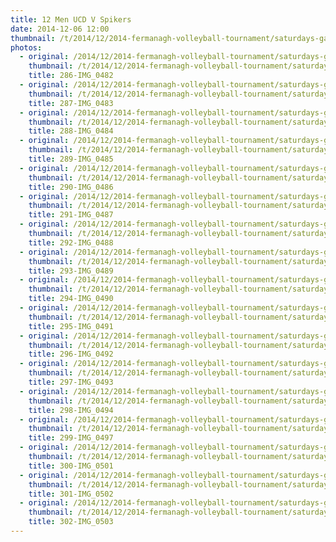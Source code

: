 ```yaml
---
title: 12 Men UCD V Spikers
date: 2014-12-06 12:00
thumbnail: /t/2014/12/2014-fermanagh-volleyball-tournament/saturdays-games/12-men-ucd-v-spikers/286-img_0482.jpg
photos:
  - original: /2014/12/2014-fermanagh-volleyball-tournament/saturdays-games/12-men-ucd-v-spikers/286-img_0482.jpg
    thumbnail: /t/2014/12/2014-fermanagh-volleyball-tournament/saturdays-games/12-men-ucd-v-spikers/286-img_0482.jpg
    title: 286-IMG_0482
  - original: /2014/12/2014-fermanagh-volleyball-tournament/saturdays-games/12-men-ucd-v-spikers/287-img_0483.jpg
    thumbnail: /t/2014/12/2014-fermanagh-volleyball-tournament/saturdays-games/12-men-ucd-v-spikers/287-img_0483.jpg
    title: 287-IMG_0483
  - original: /2014/12/2014-fermanagh-volleyball-tournament/saturdays-games/12-men-ucd-v-spikers/288-img_0484.jpg
    thumbnail: /t/2014/12/2014-fermanagh-volleyball-tournament/saturdays-games/12-men-ucd-v-spikers/288-img_0484.jpg
    title: 288-IMG_0484
  - original: /2014/12/2014-fermanagh-volleyball-tournament/saturdays-games/12-men-ucd-v-spikers/289-img_0485.jpg
    thumbnail: /t/2014/12/2014-fermanagh-volleyball-tournament/saturdays-games/12-men-ucd-v-spikers/289-img_0485.jpg
    title: 289-IMG_0485
  - original: /2014/12/2014-fermanagh-volleyball-tournament/saturdays-games/12-men-ucd-v-spikers/290-img_0486.jpg
    thumbnail: /t/2014/12/2014-fermanagh-volleyball-tournament/saturdays-games/12-men-ucd-v-spikers/290-img_0486.jpg
    title: 290-IMG_0486
  - original: /2014/12/2014-fermanagh-volleyball-tournament/saturdays-games/12-men-ucd-v-spikers/291-img_0487.jpg
    thumbnail: /t/2014/12/2014-fermanagh-volleyball-tournament/saturdays-games/12-men-ucd-v-spikers/291-img_0487.jpg
    title: 291-IMG_0487
  - original: /2014/12/2014-fermanagh-volleyball-tournament/saturdays-games/12-men-ucd-v-spikers/292-img_0488.jpg
    thumbnail: /t/2014/12/2014-fermanagh-volleyball-tournament/saturdays-games/12-men-ucd-v-spikers/292-img_0488.jpg
    title: 292-IMG_0488
  - original: /2014/12/2014-fermanagh-volleyball-tournament/saturdays-games/12-men-ucd-v-spikers/293-img_0489.jpg
    thumbnail: /t/2014/12/2014-fermanagh-volleyball-tournament/saturdays-games/12-men-ucd-v-spikers/293-img_0489.jpg
    title: 293-IMG_0489
  - original: /2014/12/2014-fermanagh-volleyball-tournament/saturdays-games/12-men-ucd-v-spikers/294-img_0490.jpg
    thumbnail: /t/2014/12/2014-fermanagh-volleyball-tournament/saturdays-games/12-men-ucd-v-spikers/294-img_0490.jpg
    title: 294-IMG_0490
  - original: /2014/12/2014-fermanagh-volleyball-tournament/saturdays-games/12-men-ucd-v-spikers/295-img_0491.jpg
    thumbnail: /t/2014/12/2014-fermanagh-volleyball-tournament/saturdays-games/12-men-ucd-v-spikers/295-img_0491.jpg
    title: 295-IMG_0491
  - original: /2014/12/2014-fermanagh-volleyball-tournament/saturdays-games/12-men-ucd-v-spikers/296-img_0492.jpg
    thumbnail: /t/2014/12/2014-fermanagh-volleyball-tournament/saturdays-games/12-men-ucd-v-spikers/296-img_0492.jpg
    title: 296-IMG_0492
  - original: /2014/12/2014-fermanagh-volleyball-tournament/saturdays-games/12-men-ucd-v-spikers/297-img_0493.jpg
    thumbnail: /t/2014/12/2014-fermanagh-volleyball-tournament/saturdays-games/12-men-ucd-v-spikers/297-img_0493.jpg
    title: 297-IMG_0493
  - original: /2014/12/2014-fermanagh-volleyball-tournament/saturdays-games/12-men-ucd-v-spikers/298-img_0494.jpg
    thumbnail: /t/2014/12/2014-fermanagh-volleyball-tournament/saturdays-games/12-men-ucd-v-spikers/298-img_0494.jpg
    title: 298-IMG_0494
  - original: /2014/12/2014-fermanagh-volleyball-tournament/saturdays-games/12-men-ucd-v-spikers/299-img_0497.jpg
    thumbnail: /t/2014/12/2014-fermanagh-volleyball-tournament/saturdays-games/12-men-ucd-v-spikers/299-img_0497.jpg
    title: 299-IMG_0497
  - original: /2014/12/2014-fermanagh-volleyball-tournament/saturdays-games/12-men-ucd-v-spikers/300-img_0501.jpg
    thumbnail: /t/2014/12/2014-fermanagh-volleyball-tournament/saturdays-games/12-men-ucd-v-spikers/300-img_0501.jpg
    title: 300-IMG_0501
  - original: /2014/12/2014-fermanagh-volleyball-tournament/saturdays-games/12-men-ucd-v-spikers/301-img_0502.jpg
    thumbnail: /t/2014/12/2014-fermanagh-volleyball-tournament/saturdays-games/12-men-ucd-v-spikers/301-img_0502.jpg
    title: 301-IMG_0502
  - original: /2014/12/2014-fermanagh-volleyball-tournament/saturdays-games/12-men-ucd-v-spikers/302-img_0503.jpg
    thumbnail: /t/2014/12/2014-fermanagh-volleyball-tournament/saturdays-games/12-men-ucd-v-spikers/302-img_0503.jpg
    title: 302-IMG_0503
---
```


